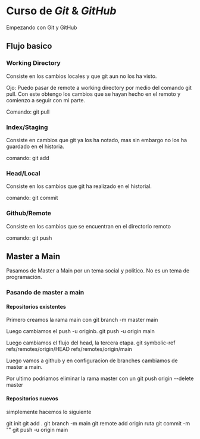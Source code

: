 # Curso de _Git_ & _GitHub_

Empezando con Git y GitHub

## Flujo basico

### Working Directory

Consiste en los cambios locales y que git aun no los ha visto.

Ojo: Puedo pasar de remote a working directory por medio del comando git pull. Con este obtengo los cambios que se hayan hecho en el remoto y comienzo a seguir con mi parte. 

Comando: git pull

### Index/Staging

Consiste en cambios que git ya los ha notado, mas sin embargo no los ha guardado en el historia.

comando: git add

### Head/Local

Consiste en los cambios que git ha realizado en el historial.

comando: git commit

### Github/Remote

Consiste en los cambios que se encuentran en el directorio remoto

comando: git push

## Master a Main

Pasamos de Master a Main por un tema social y politico. No es un tema de programación. 

### Pasando de master a main

#### Repositorios existentes

Primero creamos la rama main con git branch -m master main

Luego cambiamos el push -u originb. git push -u origin main

Luego cambiamos el flujo del head, la tercera etapa. git symbolic-ref refs/remotes/origin/HEAD refs/remotes/origin/main

Luego vamos a github y en configuracion de branches cambiamos de master a main.

Por ultimo podriamos eliminar la rama master con un git push origin --delete master

#### Repositorios nuevos

simplemente hacemos lo siguiente

git init
git add .
git branch -m main
git remote add origin ruta
git commit -m ""
git push -u origin main